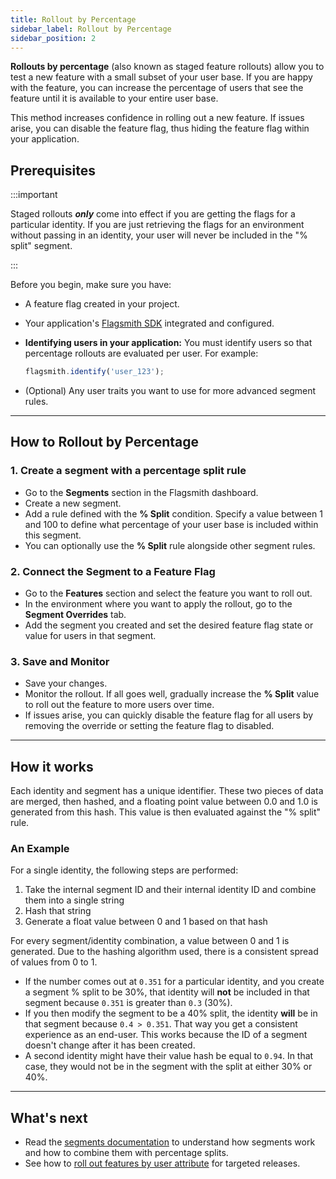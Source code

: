 ```yaml
---
title: Rollout by Percentage
sidebar_label: Rollout by Percentage
sidebar_position: 2
---
```


**Rollouts by percentage** (also known as staged feature rollouts) allow you to test a new feature with a small subset of your user base. If you are happy with the feature, you can increase the percentage of users that see the feature until it is available to your entire user base.

This method increases confidence in rolling out a new feature. If issues arise, you can disable the feature flag, thus hiding the feature flag within your application.

## Prerequisites

:::important

Staged rollouts **_only_** come into effect if you are getting the flags for a particular identity. If you are just retrieving the flags for an environment without passing in an identity, your user will never be included in the "% split" segment.

:::

Before you begin, make sure you have:

- A feature flag created in your project.
- Your application's [Flagsmith SDK](/integrating-with-flagsmith/integration-overview) integrated and configured.
- **Identifying users in your application:** You must identify users so that percentage rollouts are evaluated per user. For example:

  ```javascript
  flagsmith.identify('user_123');
  ```

- (Optional) Any user traits you want to use for more advanced segment rules.

---

## How to Rollout by Percentage

### 1. Create a segment with a percentage split rule

- Go to the **Segments** section in the Flagsmith dashboard.
- Create a new segment.
- Add a rule defined with the **% Split** condition. Specify a value between 1 and 100 to define what percentage of your user base is included within this segment.
- You can optionally use the **% Split** rule alongside other segment rules.

### 2. Connect the Segment to a Feature Flag

- Go to the **Features** section and select the feature you want to roll out.
- In the environment where you want to apply the rollout, go to the **Segment Overrides** tab.
- Add the segment you created and set the desired feature flag state or value for users in that segment.

### 3. Save and Monitor

- Save your changes.
- Monitor the rollout. If all goes well, gradually increase the **% Split** value to roll out the feature to more users over time.
- If issues arise, you can quickly disable the feature flag for all users by removing the override or setting the feature flag to disabled.

---

## How it works

Each identity and segment has a unique identifier. These two pieces of data are merged, then hashed, and a floating point value between 0.0 and 1.0 is generated from this hash. This value is then evaluated against the "% split" rule.

### An Example

For a single identity, the following steps are performed:

1. Take the internal segment ID and their internal identity ID and combine them into a single string
2. Hash that string
3. Generate a float value between 0 and 1 based on that hash

For every segment/identity combination, a value between 0 and 1 is generated. Due to the hashing algorithm used, there is a consistent spread of values from 0 to 1.

- If the number comes out at `0.351` for a particular identity, and you create a segment % split to be 30%, that identity will **not** be included in that segment because `0.351` is greater than `0.3` (30%).
- If you then modify the segment to be a 40% split, the identity **will** be in that segment because `0.4 > 0.351`. That way you get a consistent experience as an end-user. This works because the ID of a segment doesn't change after it has been created.
- A second identity might have their value hash be equal to `0.94`. In that case, they would not be in the segment with the split at either 30% or 40%.

---

## What's next

- Read the [segments documentation](/flagsmith-concepts/segments) to understand how segments work and how to combine them with percentage splits.
- See how to [roll out features by user attribute](./rollout-by-attribute.md) for targeted releases.
